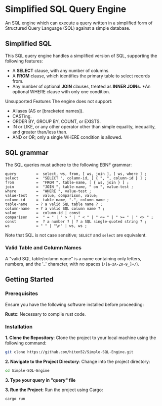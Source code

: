 # Simplified SQL Query Engine
An SQL engine which can execute a query written in a simplified form of Structured Query Language (SQL) against a simple database.

## Simplified SQL
This SQL query engine handles a simplified version of SQL, supporting the following features:

* A **SELECT** clause, with any number of columns.
* A **FROM** clause, which identifies the primary table to select records from.
* Any number of optional **JOIN** clauses, treated as **INNER JOINs**.
*An optional WHERE clause with only one condition.

Unsupported Features
The engine does not support:

* Aliases (AS or [bracketed names]).
* CASTing.
* ORDER BY, GROUP BY, COUNT, or EXISTS.
* IN or LIKE, or any other operator other than simple equality, inequality, and greater than/less than.
* AND or OR; only a single WHERE condition is allowed.

## SQL grammar
The SQL queries must adhere to the following EBNF grammar:

```text
query         =  select, ws, from, [ ws, join ], [ ws, where ] ;
select        =  "SELECT ", column-id, [ { ", ", column-id } ] ;
from          =  "FROM ", table-name, [ { ws, join } ] ;
join          =  "JOIN ", table-name, " on ", value-test ;
where         =  "WHERE ", value-test ;
value-test    =  value, comparison, value;
column-id     =  table-name, ".", column-name ;
table-name    = ? a valid SQL table name ? ;
column-name   = ? a valid SQL column name ? ;
value         =  column-id | const
comparison    =  " = " | " > " | " < " | " <= " | " >= " | " <> " ;
const         =  ? a number ? | ? a SQL single-quoted string ? ;
ws            = " " | "\n" | ws, ws ;
```

Note that SQL is not case sensitive; `SELECT` and `select` are equivalent.

### Valid Table and Column Names
A "valid SQL table/column name" is a name containing only letters, numbers, and the '_' character, with no spaces (`/[a-zA-Z0-9_]+/`).

## Getting Started

### Prerequisites
Ensure you have the following software installed before proceeding:

**Rustc**: Necessary to compile rust code.

### Installation

**1. Clone the Repository**:
Clone the project to your local machine using the following command:
```bash
git clone https://github.com/hiten52/Simple-SQL-Engine.git
```

**2. Navigate to the Project Directory**:
Change into the project directory:
```bash
cd Simple-SQL-Engine
```

**3. Type your query in "query" file**

**3. Run the Project**:
Run the project using Cargo:
```bash
cargo run
```
